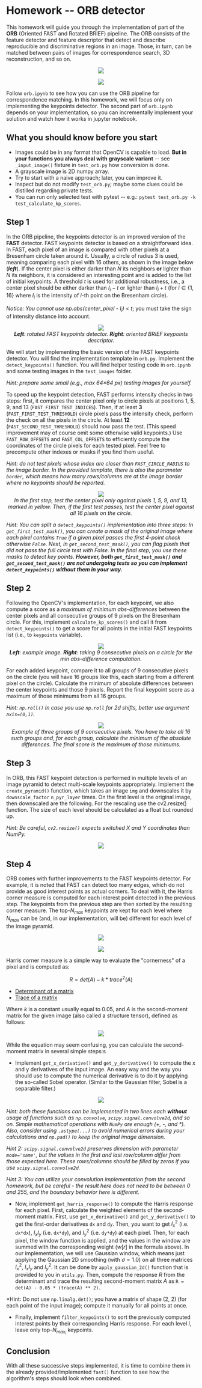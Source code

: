 ﻿# Homework -- ORB detector

This homework will guide you through the implementation of part of the **ORB** (Oriented FAST and Rotated BRIEF) pipeline. The ORB consists of the feature detector and feature descriptor that detect and describe reproducible and discriminative regions in an image. Those, in turn, can be matched between pairs of images for correspondence search, 3D reconstruction, and so on.

<p  align="center">
<img  src="img/stereo.jpg">
</p>

<p  align="center">
<img  src="img/matching.jpg">
</p>

Follow `orb.ipynb` to see how you can use the ORB pipeline for correspondence matching. In this homework, we will focus only on implementing the keypoints detector. The second part of `orb.ipynb` depends on your implementation, so you can incrementally implement your solution and watch how it works in jupyter notebook.

## What you should know before you start
* Images could be in any format that OpenCV is capable to load. **But in your functions you always deal with grayscale variant** -- see `_input_image()` fixture in `test_orb.py` how conversion is done.
* A grayscale image is 2D numpy array.
* Try to start with a naive approach; later, you can improve it.
* Inspect but do not modify `test_orb.py`; maybe some clues could be distilled regarding private tests.
* You can run only selected test with pytest -- e.g.: `pytest test_orb.py -k test_calculate_kp_scores`.

## Step 1
In the ORB pipeline, the keypoints detector is an improved version of the **FAST** detector. FAST keypoints detector is based on a straightforward idea. In FAST, each pixel of an image is compared with other pixels at a Bresenham circle taken around it. Usually, a circle of radius 3 is used, meaning comparing each pixel with 16 others, as shown in the image below (***left***). If the center pixel is either darker than $N$ its neighbors **or** lighter than $N$ its neighbors, it is considered an interesting point and is added to the list of initial keypoints. A threshold $t$ is used for additional robustness, i.e., a center pixel should be either darker than $I_i - t$ or lighter than $I_i + t$ (for $i\in\{1,16\}$ where $I_i$ is the intensity of $i$-th point on the Bresenham circle).

*Notice: You cannot use np.abs(center_pixel - $I_i$) < $t$*; you must take the sign of intensity distance into account.

<p  align="center">
<img  src="img/orb.jpg"><br>
<i><b>Left</b>: rotated FAST keypoints detector. <b>Right</b>: oriented BRIEF keypoints descriptor.</i>
</p>

We will start by implementing the basic version of the FAST keypoints detector. You will find the implementation template in `orb.py`. Implement the `detect_keypoints()` function. You will find helper testing code in `orb.ipynb` and some testing images in the `test_images` folder.

*Hint: prepare some small (e.g., max 64×64 px) testing images for yourself.*

To speed up the keypoint detection, FAST performs intensity checks in two steps: first, it compares the center pixel only to circle pixels at positions 1, 5, 9, and 13 (`FAST_FIRST_TEST_INDICES`). Then, if at least **3** (`FAST_FIRST_TEST_THRESHOLD`) circle pixels pass the intensity check, perform the check on all the pixels in the circle. At least **12** (`FAST_SECOND_TEST_THRESHOLD`) should now pass the test. (This speed improvement may of course omit some otherwise valid keypoints.) Use `FAST_ROW_OFFSETS` and `FAST_COL_OFFSETS` to efficiently compute the coordinates of the circle pixels for each tested pixel. Feel free to precompute other indexes or masks if you find them useful.

*Hint: do not test pixels whose index are closer than `FAST_CIRCLE_RADIUS` to the image border. In the provided template, there is also the parameter `border`, which means how many rows/columns are at the image border where no keypoints should be reported.*

<p  align="center">
<img  src="img/fast_test.jpg"><br>
<i>In the first step, test the center pixel only against pixels 1, 5, 9, and 13, marked in yellow. Then, if the first test passes, test the center pixel against all 16 pixels on the circle.</i>
</p>

*Hint: You can split a `detect_keypoints()` implementation into three steps: In `get_first_test_mask()`, you can create a mask of the original image where each pixel contains `True` if a given pixel passes the first 4-point check otherwise `False`. Next, in `get_second_test_mask()`, you can flag pixels that did not pass the full circle test with False. In the final step, you use these masks to detect key points. **However, both `get_first_test_mask()` and `get_second_test_mask()` are not undergoing tests so you can implement `detect_keypoints()` without them in your way.***

## Step 2
Following the OpenCV's implementation, for each keypoint, we also compute a score as a *maximum of minimum abs-differences* between the center pixels and all consecutive groups of 9 pixels on the Bresenham circle. For this, implement `calculate_kp_scores()` and call it from `detect_keypoints()` to get a score for all points in the initial FAST keypoints list (i.e., to `keypoints` variable).

<p  align="center">
<img src="img/9px.jpg"><br>
<i><b>Left</b>: example image. <b>Right</b>: taking 9 consecutive pixels on a circle for the min abs-difference computation.</i>
</p>

For each added keypoint, compare it to all groups of 9 consecutive pixels on the circle (you will have 16 groups like this, each starting from a different pixel on the circle). Calculate the minimum of absolute differences between the center keypoints and those 9 pixels. Report the final keypoint score as a maximum of those minimums from all 16 groups.

*Hint: `np.roll()` In case you use `np.roll` for 2d shifts, better use argument `axis=(0,1)`.*

<p  align="center">
<img src="img/consecutive.png"><br>
<i>Example of three groups of 9 consecutive pixels. You have to take all 16 such groups and, for each group, calculate the minimum of the absolute differences. The final score is the maximum of those minimums.</i>
</p>

## Step 3
In ORB, this FAST keypoint detection is performed in multiple levels of an image pyramid to detect multi-scale keypoints appropriately. Implement the `create_pyramid()` function, which takes an image `img` and downscales it by `downscale_factor`  `n_pyr_layer` times. On the first level is the original image, then downscaled are the following. For the rescaling use the cv2.resize() function. The size of each level should be calculated as a float but rounded up.

*Hint: Be careful, `cv2.resize()` expects switched X and Y coordinates than NumPy.*

<p align="center">
<img src="img/pyramid.jpg">
</p>

## Step 4
ORB comes with further improvements to the FAST keypoints detector. For example, it is noted that FAST can detect too many edges, which do not provide as good interest points as actual corners. To deal with it, the Harris corner measure is computed for each interest point detected in the previous step. The keypoints from the previous step are then sorted by the resulting corner measure. The top-$N_{max}$ keypoints are kept for each level where $N_{max}$ can be (and, in our implementation, will be) different for each level of the image pyramid.

<p  align="center">
<img src="img/corners.png">
</p>

<p align="center">
<img src="img/cornerness.png">
</p>

Harris corner measure is a simple way to evaluate the "cornerness" of a pixel and is computed as:

$$R = det(A) - k*trace^2(A)$$

- [Determinant of a matrix](https://en.wikipedia.org/wiki/Determinant)
- [Trace of a matrix](https://en.wikipedia.org/wiki/Trace_(linear_algebra))

Where $k$ is a constant usually equal to 0.05, and $A$ is the second-moment matrix for the given image (also called a structure tensor), defined as follows:

<p align="center">
<img src="img/structure_tensor_simplified.png">
</p>

While the equation may seem confusing, you can calculate the second-moment matrix in several simple steps:s

* Implement `get_x_derivative()` and `get_y_derivative()` to compute the x and y derivatives of the input image. An easy way and the way you should use to compute the numerical derivative is to do it by applying the so-called Sobel operator. (Similar to the Gaussian filter, Sobel is a separable filter.)

<p align="center">
<img src="img/sobel.png">
</p>

*Hint: both these functions can be implemented in two lines each **without** usage of functions such as `np.convolve`, `scipy.signal.convolve2d`, and so on. Simple mathematical operations with `NumPy` are enough (+, -, and \*). Also, consider using `.astype(...)` to avoid numerical errors during your calculations and `np.pad()` to keep the original image dimension.*

*Hint 2: `scipy.signal.convolve2d` preserves dimension with parameter `mode='same'`, but the values in the first and last row/column differ from those expected here. These rows/columns should be filled by zeros if you use `scipy.signal.convolve2d`.*

*Hint 3: You can utilize your convolution implementation from the second homework, but be careful - the result here does not need to be between 0 and 255, and the boundary behavior here is different.*

* Now, implement `get_harris_response()` to compute the Harris response for each pixel. First, calculate the weighted elements of the second-moment matrix. First, use `get_x_derivative()` and `get_y_derivative()` to get the first-order derivatives `dx` and `dy`. Then, you want to get $I_x^2$ (i.e. `dx*dx`), $I_x I_y$ (i.e. `dx*dy`), and $I_y^2$ (i.e. `dy*dy`) at each pixel. Then, for each pixel, the window function is applied, and the values in the window are summed with the corresponding weight ($w[r]$ in the formula above). In our implementation, we will use Gaussian window, which means just applying the Gaussian 2D smoothing (with $\sigma=1.0$) on all three matrices $I_x^2$, $I_x I_y$ and $I_y^2$. It can be done by `apply_gaussian_2d()` function that is provided to you in `utils.py`. Then, compute the response $R$ from the determinant and trace the resulting second-moment matrix $A$ as `R = det(A) - 0.05 * (trace(A) ** 2)`.

*Hint: Do not use `np.linalg.det()`; you have a matrix of shape (2, 2) (for each point of the input image); compute it manually for all points at once.

* Finally, implement `filter_keypoints()` to sort the previously computed interest points by their corresponding Harris response. For each level $i$, leave only top-$N_{max_i}$ keypoints.

## Conclusion
With all these successive steps implemented, it is time to combine them in the already provided/implemented `fast()` function to see how the algorithm's steps should look when combined.

